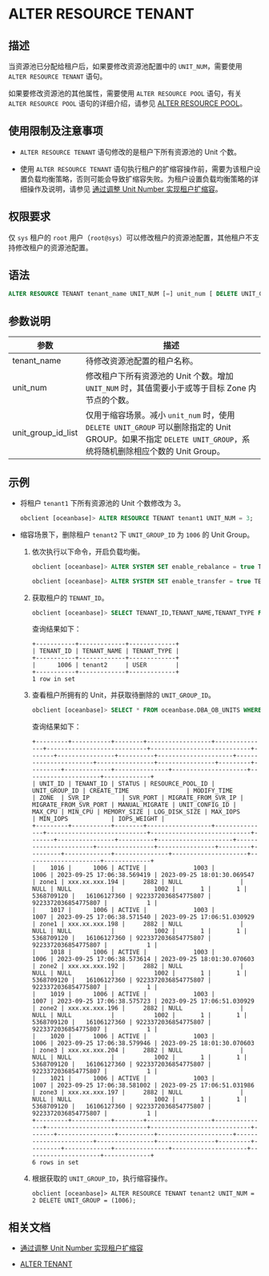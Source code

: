 # ALTER RESOURCE TENANT

## 描述

当资源池已分配给租户后，如果要修改资源池配置中的 `UNIT_NUM`，需要使用 `ALTER RESOURCE TENANT` 语句。

如果要修改资源池的其他属性，需要使用 `ALTER RESOURCE POOL` 语句，有关 `ALTER RESOURCE POOL` 语句的详细介绍，请参见 [ALTER RESOURCE POOL](300.alter-resource-pool.md)。

## 使用限制及注意事项

* `ALTER RESOURCE TENANT` 语句修改的是租户下所有资源池的 Unit 个数。

* 使用 `ALTER RESOURCE TENANT` 语句执行租户的扩缩容操作前，需要为该租户设置负载均衡策略，否则可能会导致扩缩容失败。为租户设置负载均衡策略的详细操作及说明，请参见 [通过调整 Unit Number 实现租户扩缩容](../../../../600.manage/200.tenant-management/600.common-tenant-operations/800.tenant-scale-in-and-out/300.adjust-unit-number.md)。

## 权限要求

仅 `sys` 租户的 `root` 用户（`root@sys`）可以修改租户的资源池配置，其他租户不支持修改租户的资源池配置。

## 语法

```sql
ALTER RESOURCE TENANT tenant_name UNIT_NUM [=] unit_num [ DELETE UNIT_GROUP = ( unit_group_id_list ) ]; 
```

## 参数说明

|  **参数**         |   **描述**                                                                                      |
|-------------------|-------------------------------------------------------------------------------------------------|
| tenant_name       | 待修改资源池配置的租户名称。                                                                       |
| unit_num          | 修改租户下所有资源池的 Unit 个数。增加 `UNIT_NUM` 时，其值需要小于或等于目标 Zone 内节点的个数。                              |
| unit_group_id_list | 仅用于缩容场景。减小 `unit_num` 时，使用 `DELETE UNIT_GROUP` 可以删除指定的 Unit GROUP。如果不指定 `DELETE UNIT_GROUP`，系统将随机删除相应个数的 Unit Group。 |

## 示例

* 将租户 `tenant1` 下所有资源池的 Unit 个数修改为 3。

  ```sql
  obclient [oceanbase]> ALTER RESOURCE TENANT tenant1 UNIT_NUM = 3;
  ```

* 缩容场景下，删除租户 `tenant2` 下 `UNIT_GROUP_ID` 为 `1006` 的 Unit Group。

  1. 依次执行以下命令，开启负载均衡。

     ```sql
     obclient [oceanbase]> ALTER SYSTEM SET enable_rebalance = true TENANT = 'tenant2';
     ```

     ```sql
     obclient [oceanbase]> ALTER SYSTEM SET enable_transfer = true TENANT = 'tenant2';
     ```

  2. 获取租户的 `TENANT_ID`。

     ```sql
     obclient [oceanbase]> SELECT TENANT_ID,TENANT_NAME,TENANT_TYPE FROM oceanbase.DBA_OB_TENANTS WHERE TENANT_NAME = 'tenant2';
     ```

     查询结果如下：

     ```shell
     +-----------+-------------+-------------+
     | TENANT_ID | TENANT_NAME | TENANT_TYPE |
     +-----------+-------------+-------------+
     |      1006 | tenant2     | USER        |
     +-----------+-------------+-------------+
     1 row in set
     ```
  
  3. 查看租户所拥有的 Unit，并获取待删除的 `UNIT_GROUP_ID`。

     ```sql
     obclient [oceanbase]> SELECT * FROM oceanbase.DBA_OB_UNITS WHERE TENANT_ID = 1006;
     ```

     查询结果如下：

     ```shell
     +---------+-----------+--------+------------------+---------------+----------------------------+----------------------------+-------+----------------+----------+---------------------+-----------------------+----------------+----------------+---------+---------+-------------+---------------+---------------------+---------------------+-------------+
     | UNIT_ID | TENANT_ID | STATUS | RESOURCE_POOL_ID | UNIT_GROUP_ID | CREATE_TIME                | MODIFY_TIME                | ZONE  | SVR_IP         | SVR_PORT | MIGRATE_FROM_SVR_IP | MIGRATE_FROM_SVR_PORT | MANUAL_MIGRATE | UNIT_CONFIG_ID | MAX_CPU | MIN_CPU | MEMORY_SIZE | LOG_DISK_SIZE | MAX_IOPS            | MIN_IOPS            | IOPS_WEIGHT |
     +---------+-----------+--------+------------------+---------------+----------------------------+----------------------------+-------+----------------+----------+---------------------+-----------------------+----------------+----------------+---------+---------+-------------+---------------+---------------------+---------------------+-------------+
     |    1016 |      1006 | ACTIVE |             1003 |          1006 | 2023-09-25 17:06:38.569419 | 2023-09-25 18:01:30.069547 | zone1 | xxx.xx.xxx.194 |     2882 | NULL                |                  NULL | NULL           |           1002 |       1 |       1 |  5368709120 |   16106127360 | 9223372036854775807 | 9223372036854775807 |           1 |
     |    1017 |      1006 | ACTIVE |             1003 |          1007 | 2023-09-25 17:06:38.571540 | 2023-09-25 17:06:51.030929 | zone1 | xxx.xx.xxx.198 |     2882 | NULL                |                  NULL | NULL           |           1002 |       1 |       1 |  5368709120 |   16106127360 | 9223372036854775807 | 9223372036854775807 |           1 |
     |    1018 |      1006 | ACTIVE |             1003 |          1006 | 2023-09-25 17:06:38.573614 | 2023-09-25 18:01:30.070603 | zone2 | xxx.xx.xxx.192 |     2882 | NULL                |                  NULL | NULL           |           1002 |       1 |       1 |  5368709120 |   16106127360 | 9223372036854775807 | 9223372036854775807 |           1 |
     |    1019 |      1006 | ACTIVE |             1003 |          1007 | 2023-09-25 17:06:38.575723 | 2023-09-25 17:06:51.030929 | zone2 | xxx.xx.xxx.196 |     2882 | NULL                |                  NULL | NULL           |           1002 |       1 |       1 |  5368709120 |   16106127360 | 9223372036854775807 | 9223372036854775807 |           1 |
     |    1020 |      1006 | ACTIVE |             1003 |          1006 | 2023-09-25 17:06:38.579946 | 2023-09-25 18:01:30.070603 | zone3 | xxx.xx.xxx.204 |     2882 | NULL                |                  NULL | NULL           |           1002 |       1 |       1 |  5368709120 |   16106127360 | 9223372036854775807 | 9223372036854775807 |           1 |
     |    1021 |      1006 | ACTIVE |             1003 |          1007 | 2023-09-25 17:06:38.581002 | 2023-09-25 17:06:51.031986 | zone3 | xxx.xx.xxx.197 |     2882 | NULL                |                  NULL | NULL           |           1002 |       1 |       1 |  5368709120 |   16106127360 | 9223372036854775807 | 9223372036854775807 |           1 |
     +---------+-----------+--------+------------------+---------------+----------------------------+----------------------------+-------+----------------+----------+---------------------+-----------------------+----------------+----------------+---------+---------+-------------+---------------+---------------------+---------------------+-------------+
     6 rows in set
     ```
  
  4. 根据获取的 `UNIT_GROUP_ID`，执行缩容操作。
  
     ```shell
     obclient [oceanbase]> ALTER RESOURCE TENANT tenant2 UNIT_NUM = 2 DELETE UNIT_GROUP = (1006);
     ```



## 相关文档

* [通过调整 Unit Number 实现租户扩缩容](../../../../600.manage/200.tenant-management/600.common-tenant-operations/800.tenant-scale-in-and-out/300.adjust-unit-number.md)

* [ALTER TENANT](500.alter-tenant.md)